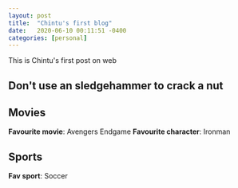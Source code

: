```yaml
---
layout: post
title:  "Chintu's first blog"
date:   2020-06-10 00:11:51 -0400
categories: [personal]
---
```



This is Chintu's first post on web

<!--more-->
## **Don't use an sledgehammer to crack a nut**

## Movies
**Favourite movie**: Avengers Endgame
__Favourite character__: Ironman

## Sports
**Fav sport**: Soccer
